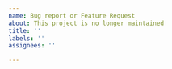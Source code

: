 ```yaml
---
name: Bug report or Feature Request
about: This project is no longer maintained
title: ''
labels: ''
assignees: ''

---
```


<!--
This project is provided as is for community, without active development.
You can create issues and discuss but there is no maintenance here.
You can check any other forks that may be actively developed and offer new/different features here:  https://github.com/openstf/stf/network 
Active development has been moved to https://github.com/DeviceFarmer/stf
-->
